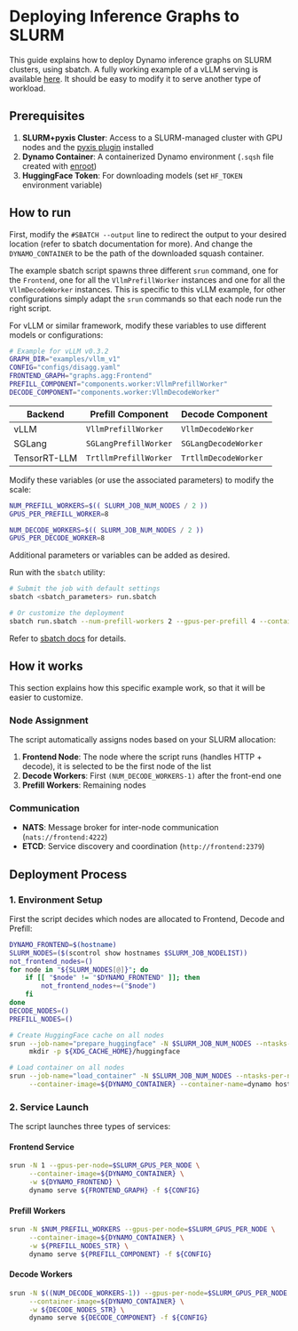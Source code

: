 <!--
SPDX-FileCopyrightText: Copyright (c) 2025 NVIDIA CORPORATION & AFFILIATES. All rights reserved.
SPDX-License-Identifier: Apache-2.0

Licensed under the Apache License, Version 2.0 (the "License");
you may not use this file except in compliance with the License.
You may obtain a copy of the License at

http://www.apache.org/licenses/LICENSE-2.0

Unless required by applicable law or agreed to in writing, software
distributed under the License is distributed on an "AS IS" BASIS,
WITHOUT WARRANTIES OR CONDITIONS OF ANY KIND, either express or implied.
See the License for the specific language governing permissions and
limitations under the License.
-->

# Deploying Inference Graphs to SLURM

This guide explains how to deploy Dynamo inference graphs on SLURM clusters, using sbatch. A fully working example of a vLLM serving is available [here](../../examples/deployments/slurm/run.sbatch). It should be easy to modify it to serve another type of workload.

## Prerequisites

1. **SLURM+pyxis Cluster**: Access to a SLURM-managed cluster with GPU nodes and the [pyxis plugin](https://github.com/nvidia/pyxis) installed
2. **Dynamo Container**: A containerized Dynamo environment (`.sqsh` file created with [enroot](https://github.com/nvidia/enroot))
3. **HuggingFace Token**: For downloading models (set `HF_TOKEN` environment variable)

## How to run


First, modify the `#SBATCH --output` line to redirect the output to your desired location (refer to sbatch documentation for more). And change the `DYNAMO_CONTAINER` to be the path of the downloaded squash container.

The example sbatch script spawns three different `srun` command, one for the `Frontend`, one for all the `VllmPrefillWorker` instances and one for all the `VllmDecodeWorker` instances. This is specific to this vLLM example, for other configurations simply adapt the `srun` commands so that each node run the right script.

For vLLM or similar framework, modify these variables to use different models or configurations:

```bash
# Example for vLLM v0.3.2
GRAPH_DIR="examples/vllm_v1"
CONFIG="configs/disagg.yaml"
FRONTEND_GRAPH="graphs.agg:Frontend"
PREFILL_COMPONENT="components.worker:VllmPrefillWorker"
DECODE_COMPONENT="components.worker:VllmDecodeWorker"
```


| Backend | Prefill Component | Decode Component |
|---------|------------------|------------------|
| vLLM | `VllmPrefillWorker` | `VllmDecodeWorker` |
| SGLang | `SGLangPrefillWorker` | `SGLangDecodeWorker` |
| TensorRT-LLM | `TrtllmPrefillWorker` | `TrtllmDecodeWorker` |


Modify these variables (or use the associated parameters) to modify the scale:
```bash
NUM_PREFILL_WORKERS=$(( SLURM_JOB_NUM_NODES / 2 ))
GPUS_PER_PREFILL_WORKER=8

NUM_DECODE_WORKERS=$(( SLURM_JOB_NUM_NODES / 2 ))
GPUS_PER_DECODE_WORKER=8
```

Additional parameters or variables can be added as desired.


Run with the `sbatch` utility:
```bash
# Submit the job with default settings
sbatch <sbatch_parameters> run.sbatch

# Or customize the deployment
sbatch run.sbatch --num-prefill-workers 2 --gpus-per-prefill 4 --container /path/to/dynamo.sqsh
```

Refer to [sbatch docs](https://slurm.schedmd.com/sbatch.html) for details.

## How it works

This section explains how this specific example work, so that it will be easier to customize.

### Node Assignment

The script automatically assigns nodes based on your SLURM allocation:

1. **Frontend Node**: The node where the script runs (handles HTTP + decode), it is selected to be the first node of the list
2. **Decode Workers**: First `(NUM_DECODE_WORKERS-1)` after the front-end one
3. **Prefill Workers**: Remaining nodes

### Communication

- **NATS**: Message broker for inter-node communication (`nats://frontend:4222`)
- **ETCD**: Service discovery and coordination (`http://frontend:2379`)

## Deployment Process

### 1. Environment Setup

First the script decides which nodes are allocated to Frontend, Decode and Prefill:
```bash
DYNAMO_FRONTEND=$(hostname)
SLURM_NODES=($(scontrol show hostnames $SLURM_JOB_NODELIST))
not_frontend_nodes=() 
for node in "${SLURM_NODES[@]}"; do
    if [[ "$node" != "$DYNAMO_FRONTEND" ]]; then
        not_frontend_nodes+=("$node")
    fi
done
DECODE_NODES=()
PREFILL_NODES=()
```

```bash
# Create HuggingFace cache on all nodes
srun --job-name="prepare_huggingface" -N $SLURM_JOB_NUM_NODES --ntasks-per-node=1 \
     mkdir -p ${XDG_CACHE_HOME}/huggingface

# Load container on all nodes
srun --job-name="load_container" -N $SLURM_JOB_NUM_NODES --ntasks-per-node=1 \
     --container-image=${DYNAMO_CONTAINER} --container-name=dynamo hostname
```

### 2. Service Launch

The script launches three types of services:

#### Frontend Service
```bash
srun -N 1 --gpus-per-node=$SLURM_GPUS_PER_NODE \
     --container-image=${DYNAMO_CONTAINER} \
     -w ${DYNAMO_FRONTEND} \
     dynamo serve ${FRONTEND_GRAPH} -f ${CONFIG}
```

#### Prefill Workers
```bash
srun -N $NUM_PREFILL_WORKERS --gpus-per-node=$SLURM_GPUS_PER_NODE \
     --container-image=${DYNAMO_CONTAINER} \
     -w ${PREFILL_NODES_STR} \
     dynamo serve ${PREFILL_COMPONENT} -f ${CONFIG}
```

#### Decode Workers
```bash
srun -N $((NUM_DECODE_WORKERS-1)) --gpus-per-node=$SLURM_GPUS_PER_NODE \
     --container-image=${DYNAMO_CONTAINER} \
     -w ${DECODE_NODES_STR} \
     dynamo serve ${DECODE_COMPONENT} -f ${CONFIG}
```